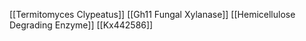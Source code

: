 [[Termitomyces Clypeatus]]
[[Gh11 Fungal Xylanase]]
[[Hemicellulose Degrading Enzyme]]
[[Kx442586]]
